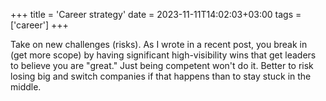 +++
title = 'Career strategy'
date = 2023-11-11T14:02:03+03:00
tags = ['career']
+++

Take on new challenges (risks). As I wrote in a recent post, you break in (get more scope) by having significant high-visibility wins that get leaders to believe you are "great." Just being competent won't do it. Better to risk losing big and switch companies if that happens than to stay stuck in the middle.
